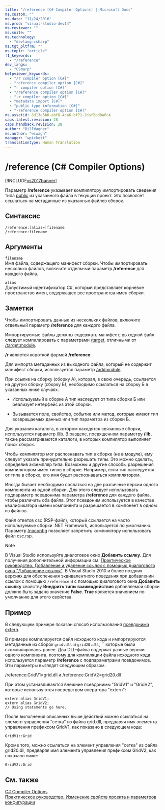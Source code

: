 ```yaml
---
title: "/reference (C# Compiler Options) | Microsoft Docs"
ms.custom: ""
ms.date: "11/24/2016"
ms.prod: "visual-studio-dev14"
ms.reviewer: ""
ms.suite: ""
ms.technology: 
  - "devlang-csharp"
ms.tgt_pltfrm: ""
ms.topic: "article"
f1_keywords: 
  - "/reference"
dev_langs: 
  - "CSharp"
helpviewer_keywords: 
  - "/r compiler option [C#]"
  - "reference compiler option [C#]"
  - "r compiler option [C#]"
  - "/reference compiler option [C#]"
  - "-r compiler option [C#]"
  - "metadata import [C#]"
  - "public type information [C#]"
  - "-reference compiler option [C#]"
ms.assetid: 8d13e5b0-abf6-4c46-bf71-2daf2cd0a6c4
caps.latest.revision: 28
caps.handback.revision: 28
author: "BillWagner"
ms.author: "wiwagn"
manager: "wpickett"
translationtype: Human Translation
---
```

# /reference (C# Compiler Options)
[!INCLUDE[vs2017banner](../../../csharp/includes/vs2017banner.md)]

Параметр **\/reference** указывает компилятору импортировать сведения типа [public](../../../csharp/language-reference/keywords/public.md) из указанного файла в текущий проект. Это позволяет ссылаться на метаданные из указанных файлов сборок.  
  
## Синтаксис  
  
```  
/reference:[alias=]filename  
/reference:filename  
```  
  
## Аргументы  
 `filename`  
 Имя файла, содержащего манифест сборки.  Чтобы импортировать несколько файлов, включите отдельный параметр **\/reference** для каждого файла.  
  
 `alias`  
 Допустимый идентификатор C\#, который представляет корневое пространство имен, содержащее все пространства имен сборки.  
  
## Заметки  
 Чтобы импортировать данные из нескольких файлов, включите отдельный параметр **\/reference** для каждого файла.  
  
 Импортируемые файлы должны содержать манифест; выходной файл следует компилировать с параметрами [\/target](../../../csharp/language-reference/compiler-options/target-compiler-option.md), отличными от [\/target:module](../../../csharp/language-reference/compiler-options/target-module-compiler-option.md).  
  
 **\/r** является короткой формой **\/reference**.  
  
 Для импорта метаданных из выходного файла, который не содержит манифест сборки, используется параметр [\/addmodule](../../../csharp/language-reference/compiler-options/addmodule-compiler-option.md).  
  
 При ссылке на сборку \(сборку А\), которая, в свою очередь, ссылается на другую сборку \(сборку Б\), необходимо ссылаться на сборку Б в указанных ниже случаях.  
  
-   Используемый в сборке A тип наследует от типа сборки Б или реализует интерфейс из этой сборки.  
  
-   Вызывается поле, свойство, событие или метод, которые имеют тип возвращаемых данных или тип параметра из сборки Б.  
  
 Для указания каталога, в котором находятся связанные сборки, используется параметр [\/lib](../../../csharp/language-reference/compiler-options/lib-compiler-option.md).  В разделе, посвященном параметру **\/lib**, также рассматриваются каталоги, в которых компилятор выполняет поиск сборок.  
  
 Чтобы компилятор мог распознавать тип в сборке \(не в модуле\), ему следует указать принудительно разрешать типы. Это можно сделать, определив экземпляр типа.  Возможны и другие способы разрешения компилятором имен типов в сборке. Например, если тип наследуется от типа в сборке, его имя будет распознаваться компилятором.  
  
 Иногда бывает необходимо сослаться на две различные версии одного компонента из одной сборки.  Для этого следует использовать подпараметр псевдонима параметра **\/reference** для каждого файла, чтобы различить оба файла.  Этот псевдоним используется в качестве квалификатора имени компонента и разрешается в компонент в одном из файлов.  
  
 Файл ответов csc \(RSP\-файл\), который ссылается на часто используемые сборки .NET Framework, используется по умолчанию.  Параметр [\/noconfig](../../../csharp/language-reference/compiler-options/noconfig-compiler-option.md) позволяет запретить компилятору использовать файл csc.rsp.  
  
> [!NOTE]
>  В Visual Studio используйте диалоговое окно **Добавить ссылку**.  Для получения дополнительной информации см. [Практическое руководство. Добавление и удаление ссылок с помощью диалогового окна "Добавление ссылок"](http://msdn.microsoft.com/ru-ru/3bd75d61-f00c-47c0-86a2-dd1f20e231c9).  В Visual Studio 2010 и более поздних версиях для обеспечения эквивалентного поведения при добавлении ссылок с помощью `/reference` и с помощью диалогового окна **Добавить ссылку** свойству **Внедрить типы взаимодействия** добавляемой сборки должно быть задано значение **False**.  **True** является значением по умолчанию для этого свойства.  
  
## Пример  
 В следующем примере показан способ использования [псевдонима extern](../../../csharp/language-reference/keywords/extern-alias.md).  
  
 В примере компилируется файл исходного кода и импортируются метаданные из сборок `grid.dll` и `grid20.dll`, `` которые были скомпилированы ранее.  Два DLL\-файла содержат разные версии одного компонента, поэтому для компиляции файла исходного кода используется параметр **\/reference** с подпараметрами псевдонимов.  Эти параметры выглядят следующим образом:  
  
 \/reference:GridV1\=grid.dll и \/reference:GridV2\=grid20.dll  
  
 При этом устанавливаются внешние псевдонимы "GridV1" и "GridV2", которые используются посредством оператора "extern":  
  
```  
extern alias GridV1;  
extern alias GridV2;  
// Using statements go here.  
```  
  
 После выполнения описанных выше действий можно ссылаться на элемент управления "сетка" из файла grid.dll, предваряя имя элемента управления префиксом GridV1, как показано в следующем коде:  
  
```  
GridV1::Grid  
```  
  
 Кроме того, можно ссылаться на элемент управления "сетка" из файла grid20.dll, предваряя имя элемента управления префиксом GridV2, как показано ниже:  
  
```  
GridV2::Grid   
```  
  
## См. также  
 [C\# Compiler Options](../../../csharp/language-reference/compiler-options/index.md)   
 [Практическое руководство. Изменение свойств проекта и параметров конфигурации](http://msdn.microsoft.com/ru-ru/e7184bc5-2f2b-4b4f-aa9a-3ecfcbc48b67)